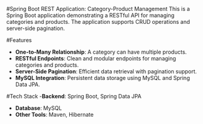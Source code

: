 #Spring Boot REST Application: Category-Product Management
This is a Spring Boot application demonstrating a RESTful API for managing categories and products. The application supports CRUD operations and server-side pagination. 

#Features
- **One-to-Many Relationship**: A category can have multiple products.
- **RESTful Endpoints**: Clean and modular endpoints for managing categories and products.
- **Server-Side Pagination**: Efficient data retrieval with pagination support.
- **MySQL Integration**: Persistent data storage using MySQL and Spring Data JPA.

 #Tech Stack
-**Backend**: Spring Boot, Spring Data JPA
- **Database**: MySQL
- **Other Tools**: Maven, Hibernate 

